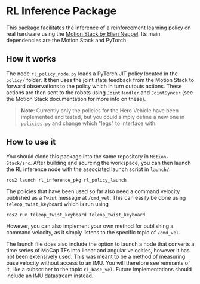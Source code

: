 # RL Inference Package

This package facilitates the inference of a reinforcement learning policy on real hardware using the [Motion Stack by Elian Neppel](https://motion-stack.deditoolbox.fr/). Its main dependencies are the Motion Stack and PyTorch. 


## How it works

The node `rl_policy_node.py` loads a PyTorch JIT policy located in the `policy/` folder. It then uses the joint state feedback from the Motion Stack to forward observations to the policy which in turn outputs actions. These actions are then sent to the robots using `JointHandler` and `JointSyncer` (see the Motion Stack documentation for more info on these). 

> **Note**: Currently only the policies for the Hero Vehicle have been implemented and tested, but you could simply define a new one in `policies.py` and change which "legs" to interface with.

## How to use it

You should clone this package into the same repository in `Motion-Stack/src`. After building and sourcing the workspace, you can then launch the RL inference node with the associated launch script in `launch/`:

```
ros2 launch rl_inference_pkg rl_policy_launch
```

The policies that have been used so far also need a command velocity published as a `Twist` message at `/cmd_vel`. This can easily be done using `teleop_twist_keyboard` which is run using

```
ros2 run teleop_twist_keyboard teleop_twist_keyboard
```

However, you can also implement your own method for publishing a command velocity, as it simply listens to the specific topic of `/cmd_vel`. 

The launch file does also include the option to launch a node that converts a time series of MoCap TFs into linear and angular velocities, however it has not been extensively used. This was meant to be a method of measuring base velocity without access to an IMU. You will therefore see remnants of it, like a subscriber to the topic `rl_base_vel`. Future implementations should include an IMU datastream instead. 




